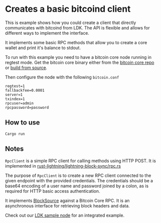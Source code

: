 # Creates a basic bitcoind client

This is example shows how you could create a client that directly communicates with bitcoind from LDK. The API is flexible and allows for different ways to implement the interface.

It implements some basic RPC methods that allow you to create a core wallet and print it's balance to stdout.

To run with this example you need to have a bitcoin core node running in regtest mode. Get the bitcoin core binary either from the [bitcoin core repo](https://bitcoincore.org/bin/bitcoin-core-0.22.0/) or [build from source](https://github.com/bitcoin/bitcoin/blob/v0.21.1/doc/build-unix.md).

Then configure the node with the following `bitcoin.conf`

```
regtest=1
fallbackfee=0.0001
server=1
txindex=1
rpcuser=admin
rpcpassword=password
```

## How to use 

```
Cargo run
```

## Notes

`RpcClient` is a simple RPC client for calling methods using HTTP POST. It is implemented in [rust-lightning/lightning-block-sync/rpc.rs](https://github.com/lightningdevkit/rust-lightning/blob/61341df39e90de9d650851a624c0644f5c9dd055/lightning-block-sync/src/rpc.rs)

The purpose of `RpcClient` is to create a new RPC client connected to the given endpoint with the provided credentials. The credentials should be a base64 encoding of a user name and password joined by a colon, as is required for HTTP basic access authentication.

It implements [BlockSource](https://github.com/rust-bitcoin/rust-lightning/blob/61341df39e90de9d650851a624c0644f5c9dd055/lightning-block-sync/src/lib.rs#L55) against a Bitcoin Core RPC. It is an asynchronous interface for retrieving block headers and data.

Check out our [LDK sample node](https://github.com/lightningdevkit/ldk-sample) for an integrated example.



